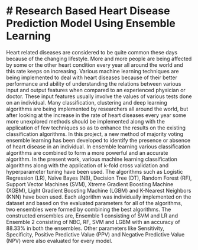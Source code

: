# # Research Based Heart Disease Prediction Model Using Ensemble Learning

Heart related diseases are considered to be quite common these days because of the changing lifestyle. More and more people are being affected by some or the other heart condition every year all around the world and this rate keeps on increasing. Various machine learning techniques are being implemented to deal with heart diseases because of their better performance and ability of understanding the relations between various input and output features when compared to an experienced physician or doctor. These input features usually involve the values of various tests done on an individual. Many classification, clustering and deep learning algorithms are being implemented by researchers all around the world, but after looking at the increase in the rate of heart diseases every year some more unexplored methods should be implemented along with the application of few techniques so as to enhance the results on the existing classification algorithms. In this project, a new method of majority voting ensemble learning has been developed to identify the presence or absence of heart disease in an individual.  In ensemble learning various classification algorithms are combined to form a more powerful and an accurate algorithm.  In the present work, various machine learning classification algorithms along with the application of k-fold cross validation and hyperparameter tuning have been used. The algorithms such as Logistic Regression (LR), Naïve Bayes (NB), Decision Tree (DT), Random Forest (RF), Support Vector Machines (SVM), Xtreme Gradient Boosting Machine (XGBM), Light Gradient Boosting Machine (LGBM) and K-Nearest Neighbors (KNN) have been used. Each algorithm was individually implemented on the dataset and based on the evaluated parameters for all of the algorithms, two ensembles were formed by combining the best algorithms. The constructed ensembles are, Ensemble 1 consisting of SVM and LR and Ensemble 2 consisting of NBC, RF, SVM and LGBM with an accuracy of 88.33% in both the ensembles. Other parameters like Sensitivity, Specificity, Positive Predictive Value (PPV) and Negative Predictive Value (NPV) were also evaluated for every model.

